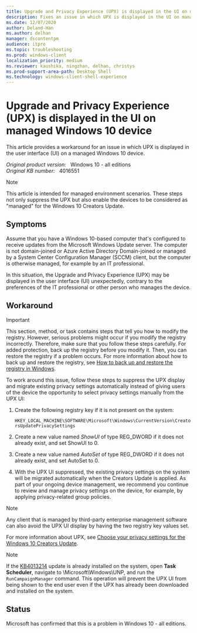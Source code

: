 ```yaml
---
title: Upgrade and Privacy Experience (UPX) is displayed in the UI on managed Windows 10 device
description: Fixes an issue in which UPX is displayed in the UI on managed Windows 10 device.
ms.date: 12/07/2020
author: Deland-Han
ms.author: delhan
manager: dscontentpm
audience: itpro
ms.topic: troubleshooting
ms.prod: windows-client
localization_priority: medium
ms.reviewer: kaushika, ningzhan, delhan, christys
ms.prod-support-area-path: Desktop Shell
ms.technology: windows-client-shell-experience
---
```

# Upgrade and Privacy Experience (UPX) is displayed in the UI on managed Windows 10 device

This article provides a workaround for an issue in which UPX is displayed in the user interface (UI) on a managed Windows 10 device.

_Original product version:_ &nbsp; Windows 10 - all editions  
_Original KB number:_ &nbsp; 4016551

> [!NOTE]
> This article is intended for managed environment scenarios. These steps not only suppress the UPX but also enable the devices to be considered as "managed" for the Windows 10 Creators Update.

## Symptoms

Assume that you have a Windows 10-based computer that's configured to receive updates from the Microsoft Windows Update server. The computer is not domain-joined or Azure Active Directory Domain-joined or managed by a System Center Configuration Manager (SCCM) client, but the computer is otherwise managed, for example by an IT professional.

In this situation, the Upgrade and Privacy Experience (UPX) may be displayed in the user interface (UI) unexpectedly, contrary to the preferences of the IT professional or other person who manages the device.

## Workaround

> [!IMPORTANT]
> This section, method, or task contains steps that tell you how to modify the registry. However, serious problems might occur if you modify the registry incorrectly. Therefore, make sure that you follow these steps carefully. For added protection, back up the registry before you modify it. Then, you can restore the registry if a problem occurs. For more information about how to back up and restore the registry, see [How to back up and restore the registry in Windows](https://support.microsoft.com/help/322756).

To work around this issue, follow these steps to suppress the UPX display and migrate existing privacy settings automatically instead of giving users of the device the opportunity to select privacy settings manually from the UPX UI:

1. Create the following registry key if it is not present on the system:

    `HKEY_LOCAL_MACHINE\SOFTWARE\Microsoft\Windows\CurrentVersion\CreatorsUpdatePrivacySettings`
2. Create a new value named *ShowUI* of type REG_DWORD if it does not already exist, and set ShowUI to 0.
3. Create a new value named *AutoSet* of type REG_DWORD if it does not already exist, and set AutoSet to 0.
4. With the UPX UI suppressed, the existing privacy settings on the system will be migrated automatically when the Creators Update is applied. As part of your ongoing device management, we recommend you continue to review and manage privacy settings on the device, for example, by applying privacy-related group policies.

> [!NOTE]
> Any client that is managed by third-party enterprise management software can also avoid the UPX UI display by having the two registry key values set.

For more information about UPX, see [Choose your privacy settings for the Windows 10 Creators Update](https://support.microsoft.com/windows/choose-your-privacy-settings-after-updating-windows-10-9d92e194-36aa-ae41-18f6-fef5459ad86d).

> [!NOTE]
> If the [KB4013214](https://support.microsoft.com/help/4013214) update is already installed on the system, open **Task Scheduler**, navigate to \\Microsoft\\Windows\\UNP, and run the `RunCampaignManager` command. This operation will prevent the UPX UI from being shown to the end user even if the UPX has already been downloaded and installed on the system.

## Status

Microsoft has confirmed that this is a problem in Windows 10 - all editions.
